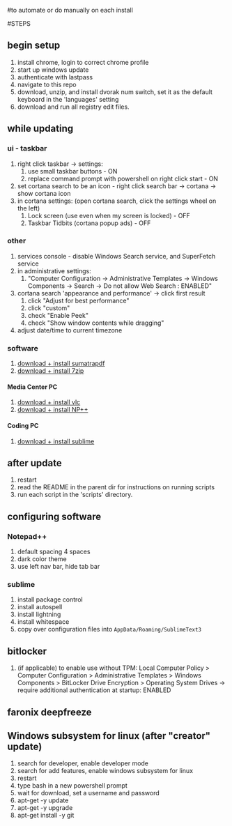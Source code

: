 #to automate or do manually on each install

#STEPS

## begin setup

1. install chrome, login to correct chrome profile
1. start up windows update
1. authenticate with lastpass
1. navigate to this repo
1. download, unzip, and install dvorak num switch, set it as the default keyboard in the 'languages' setting
1. download and run all registry edit files.

## while updating

### ui - taskbar

1. right click taskbar -> settings:
    1. use small taskbar buttons - ON
    1. replace command prompt with powershell on right click start - ON
1. set cortana search to be an icon - right click search bar -> cortana -> show cortana icon
1. in cortana settings: (open cortana search, click the settings wheel on the left)
    1. Lock screen (use even when my screen is locked) - OFF
    1. Taskbar Tidbits (cortana popup ads) - OFF

### other

1. services console - disable Windows Search service, and SuperFetch service
1. in administrative settings:
    1. "Computer Configuration -> Administrative Templates -> Windows Components -> Search -> Do not allow Web Search : ENABLED"
1. cortana search 'appearance and performance' -> click first result
    1. click "Adjust for best performance"
    1. click "custom"
    1. check "Enable Peek"
    1. check "Show window contents while dragging"
1. adjust date/time to current timezone

### software

1. [download + install sumatrapdf](https://www.sumatrapdfreader.org/free-pdf-reader.html)
1. [download + install 7zip](http://www.7-zip.org/download.html)

#### Media Center PC
1. [download + install vlc](http://www.videolan.org/vlc/index.html)
1. [download + install NP++](https://notepad-plus-plus.org/download/)

#### Coding PC
1. [download + install sublime](https://www.sublimetext.com/3)

## after update

1. restart
1. read the README in the parent dir for instructions on running scripts
1. run each script in the 'scripts' directory.

## configuring software

### Notepad++
1. default spacing 4 spaces
1. dark color theme
1. use left nav bar, hide tab bar

### sublime

1. install package control
1. install autospell
1. install lightning
1. install whitespace
1. copy over configuration files into ```AppData/Roaming/SublimeText3```

## bitlocker

1. (if applicable) to enable use without TPM: Local Computer Policy > Computer Configuration > Administrative Templates > Windows Components > BitLocker Drive Encryption > Operating System Drives -> require additional authentication at startup: ENABLED

## faronix deepfreeze

## Windows subsystem for linux (after "creator" update)

1. search for developer, enable developer mode
1. search for add features, enable windows subsystem for linux
1. restart
1. type bash in a new powershell prompt
1. wait for download, set a username and password
1. apt-get -y update
1. apt-get -y upgrade
1. apt-get install -y git
